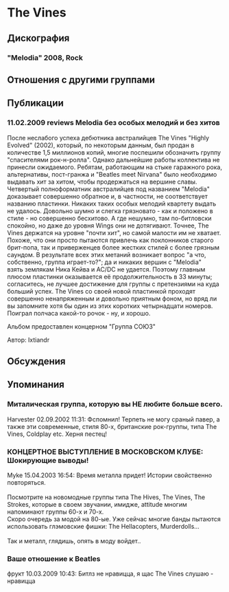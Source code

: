 # The Vines



## Дискография

### "Melodia" 2008, Rock




## Отношения с другими группами


## Публикации

### 11.02.2009 reviews Melodia без особых мелодий и без хитов

<P>После неслабого успеха дебютника австралийцев The Vines "Highly Evolved" (2002), который, по некоторым данным, был продан в количестве 1,5 миллионов копий, многие поспешили обозначить группу "спасителями рок-н-ролла". Однако дальнейшие работы коллектива не принесли ожидаемого. Ребятам, работающим на стыке гаражного рока, альтернативы, пост-гранжа и "Beatles meet Nirvana" было необходимо выдавать хит за хитом, чтобы продержаться на вершине славы. Четвертый полноформатник австралийцев под названием "Melodia" доказывает совершенно обратное и, в частности, не соответствует названию пластинки. Никаких таких особых мелодий квартету выдать не удалось. Довольно шумно и слегка грязновато - как и положено в стиле - но совершенно бесхитово. А где нешумно, там по-битловски спокойно, но даже до уровня Wings они не дотягивают.&nbsp;Точнее, The Vines держатся на уровне "почти хит", но самой малости им не хватает. Похоже, что они просто пытаются привлечь как поклонников старого брит-попа, так и приверженцев более жестких стилей с более грязным саундом. В результате всех этих метаний возникает вопрос "а что, собственно, группа играет-то?"; да и никаких вершин с "Melodia" взять&nbsp;землякам Ника Кейва и AC/DC не удается. Поэтому главным плюсом пластинки оказывается её продолжительность в 33 минуты; согласитесь, не лучшее достижение для группы с претензиями на куда больший успех. The Vines со своей новой пластинкой проходят совершенно ненапряженным и довольно приятным фоном, но вряд ли вы запомните хотя бы&nbsp;один из этих коротких четырнадцати номеров. Поиграл полчаса какой-то рочок - ну, и хорошо.</P>
<P>Альбом предоставлен концерном "Группа СОЮЗ"</P>
Автор: Ixtiandr


## Обсуждения


## Упоминания

### Миталическая группа, которую вы НЕ любите больше всего.

Harvester 02.09.2002 11:31:
Фспомнил! Терпеть не могу сраный павер, а также эти современные, стиля 80-х, британские рок-группы, типа The Vines, Coldplay etc. Херня пестец! 

### КОНЦЕРТНОЕ ВЫСТУПЛЕНИЕ В МОСКОВСКОМ КЛУБЕ: Шокирующие выводы!

Myke 15.04.2003 16:54:
Время металла придет! Истории свойственно повторяться.<BR><BR>Посмотрите на новомодные группы типа The Hives, The Vines, The Strokes, которые в своем звучании, имидже, attitude многим напоминают группы 60-х и 70-х. <BR>Скоро очередь за модой на 80-ые. Уже сейчас многие банды пытаются использовать глэмовские фишки: The Hellacopters, Murderdolls...<BR><BR>Так и металл, глядишь, опять в моду войдет..

### Ваше отношение к Beatles

фрукт 10.03.2009 10:43:
Битлз не нравицца, я щас The Vines слушаю - нравицца 

